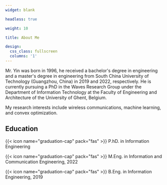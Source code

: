 ```yaml
---
widget: blank

headless: true

weight: 10

title: About Me

design:
  css_class: fullscreen
  columns: '1'
---
```

Mr. Yin was born in 1996, he received a bachelor's degree in engineering and a master's degree in engineering from South China University of Technology (Guangzhou, China) in 2019 and 2022, respectively. He is currently pursuing a PhD in the Waves Research Group under the Department of Information Technology at the Faculty of Engineering and Architecture of the University of Ghent, Belgium.

My research interests include wireless communications, machine learning, and convex optimization.

## **Education**

{{< icon name="graduation-cap" pack="fas" >}} P.hD. in Information Engineering

{{< icon name="graduation-cap" pack="fas" >}} M.Eng. in Information and Communication Engineering, 2022

{{< icon name="graduation-cap" pack="fas" >}} B.Eng. in Information Engineering, 2019
